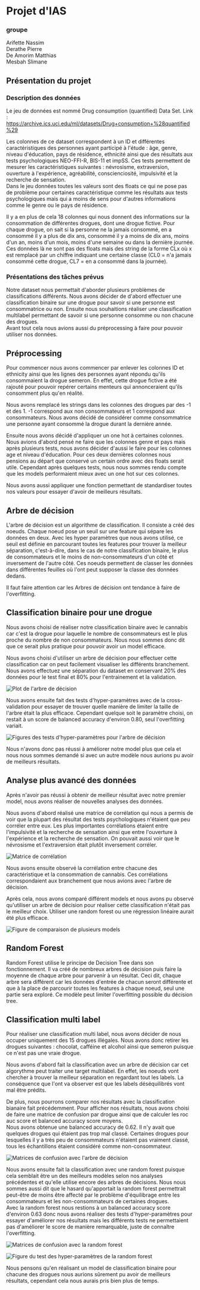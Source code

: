 # Projet d'IAS

### groupe
Arifette Nassim  
Derathe Pierre   
De Amorim Matthias  
Mesbah Slimane


## Présentation du projet
### Description des données
Le jeu de données est nommé Drug consumption (quantified) Data Set.
Link : <https://archive.ics.uci.edu/ml/datasets/Drug+consumption+%28quantified%29>  

Les colonnes de ce dataset correspondent à un ID et différentes caractéristiques des personnes ayant participé à l'étude : âge, genre, niveau d'éducation, pays de résidence, ethnicité ainsi que des résultats aux tests psychologiques NEO-FFI-R, BIS-11 et impSS. Ces tests permettent de mesurer les caractéristiques suivantes : névrosisme, extraversion, ouverture à l'expérience, agréabilité, conscienciosité, impulsivité et la recherche de sensation.   
Dans le jeu données toutes les valeurs sont des floats ce qui ne pose pas de problème pour certaines caractéristique comme les résultats aux tests psychologiques mais qui a moins de sens pour d'autres informations comme le genre ou le pays de résidence.  


Il y a en plus de cela 18 colonnes qui nous donnent des informations sur la consommation de différentes drogues, dont une drogue fictive. Pour chaque drogue, on sait si la personne ne la jamais consommé, en a consommé il y a plus de dix ans, consommé il y a moins de dix ans, moins d'un an, moins d'un mois, moins d'une semaine ou dans la dernière journée.  
Ces données là ne sont pas des floats mais des string de la forme CLx où x est remplacé par un chiffre indiquant une certaine classe (CL0 = n'a jamais consommé cette drogue, CL7 = en a consommé dans la journée).

### Présentations des tâches prévus

Notre dataset nous permettait d'aborder plusieurs problèmes de classifications différents. Nous avons décider de d'abord effectuer une classification binaire sur une drogue pour savoir si une personne est consommatrice ou non. Ensuite nous souhaitions réaliser une classification multilabel permettant de savoir si une personne consomme ou non chacune des drogues.  
Avant tout cela nous avions aussi du préprocessing à faire pour pouvoir utiliser nos données.


## Préprocessing
Pour commencer nous avons commencer par enlever les colonnes ID et ethnicity ainsi que les lignes des personnes ayant répondu qu'ils consommaient la drogue semeron. En effet, cette drogue fictive a été rajouté pour pouvoir repérer certains menteurs qui annonceraient qu'ils consomment plus qu'en réalité.  

Nous avons remplacé les strings dans les colonnes des drogues par des -1 et des 1. -1 correspond aux non consommateurs et 1 correspond aux consommateurs. Nous avons décidé de considérer comme consommatrice une personne ayant consommé la drogue durant la dernière année.

Ensuite nous avons décidé d'appliquer un one hot à certaines colonnes. Nous avions d'abord pensé ne faire que les colonnes genre et pays mais après plusieurs tests, nous avons décider d'aussi le faire pour les colonnes age et niveau d'éducation. Pour ces deux dernières colonnes nous pensions au départ que conservé un certain ordre avec des floats serait utile. Cependant après quelques tests, nous nous sommes rendu compte que les models performaient mieux avec un one hot sur ces colonnes.

Nous avons aussi appliquer une fonction permettant de standardiser toutes nos valeurs pour essayer d'avoir de meilleurs résultats.

## Arbre de décision

L'arbre de décision est un algorithme de classification. Il consiste a créé des noeuds. Chaque noeud pose un seuil sur une feature qui sépare les données en deux. Avec les hyper paramètres que nous avons utilisé, ce seuil est définie en parcourant toutes les features pour trouver la meilleur séparation, c'est-à-dire, dans le cas de notre classification binaire, le plus de consommateurs et le moins de non-consommateurs d'un côté et inversement de l'autre côté. Ces noeuds permettent de classer les données dans différentes feuilles où l'ont peut supposer la classe des données dedans.

Il faut faire attention car les Arbres de décision ont tendance à faire de l'overfitting.

## Classification binaire pour une drogue

Nous avons choisi de réaliser notre classification binaire avec le cannabis car c'est la drogue pour laquelle le nombre de consommateurs est le plus proche du nombre de non consommateurs. Nous nous sommes donc dit que ce serait plus pratique pour pouvoir avoir un model efficace.  

Nous avons choisi d'utiliser un arbre de décision pour effectuer cette classification car on peut facilement visualiser les différents branchement.  
Nous avons effectuez une séparation du dataset en conservant 20% des données pour le test final et 80% pour l'entrainement et la validation.  

![Plot de l'arbre de décision](./images/arbre_de_decision_cannabis.png)

Nous avons ensuite fait des tests d'hyper-paramètres avec de la cross-validation pour essayer de trouver quelle manière de limiter la taille de l'arbre était la plus efficace. Cependant quelque soit le paramètre choisi, on restait à un score de balanced accuracy d'environ 0.80, seul l'overfitting variait.  

![Figures des tests d'hyper-paramètres pour l'arbre de décision](./images/test_hyperparam_cannabis.png)

Nous n'avons donc pas réussi à améliorer notre model plus que cela et nous nous sommes demandé si avec un autre modèle nous aurions pu avoir de meilleurs résultats.


## Analyse plus avancé des données  

Après n'avoir pas réussi à obtenir de meilleur résultat avec notre premier model, nous avons réaliser de nouvelles analyses des données.  

Nous avons d'abord réalisé une matrice de corrélation qui nous a permis de voir que la plupart des résultat des tests psychologiques n'étaient que peu corréler entre eux. Les plus importantes corrélations étaient entre l'impulsivité et la recherche de sensation ainsi que entre l'ouverture à l'expérience et la recherche de sensation. On pouvait aussi voir que le névrosisme et l'extraversion était plutôt inversement corréler.  

![Matrice de corrélation](./images/matrice_de_correlation.png)

Nous avons ensuite observé la corrélation entre chacune des caractéristique et la consommation de cannabis. Ces corrélations correspondaient aux branchement que nous avions avec l'arbre de décision.  

Après cela, nous avons comparé différent models et nous avons pu observé qu'utiliser un arbre de décision pour réaliser cette classification n'était pas le meilleur choix. Utiliser une random forest ou une régression linéaire aurait été plus efficace.  

![Figure de comparaison de plusieurs models](./images/model_comparaison.png)

## Random Forest

Random Forest utilise le principe de Decision Tree dans son fonctionnement. Il va créé de nombreux arbres de décision puis faire la moyenne de chaque arbre pour parvenir à un résultat. Ceci dit, chaque arbre sera différent car les données d'entrée de chacun seront différente et que à la place de parcourir toutes les features à chaque noeud, seul une partie sera exploré. Ce modèle peut limiter l'overfitting possible du décision tree.

## Classification multi label

Pour réaliser une classification multi label, nous avons décider de nous occuper uniquement des 15 drogues illégales. Nous avons donc retirer les drogues suivantes : chocolat, cafféine et alcohol ainsi que semeron puisque ce n'est pas une vraie drogue.  

Nous avons d'abord fait la classification avec un arbre de décision car cet algorythme peut traiter une target multilabel. En effet, les noeuds vont chercher à trouver la meilleur séparation en regardant tout les labels. La conséquence que l'ont va observer est que les labels déséquilibrés vont mal être prédits.

De plus, nous pourrons comparer nos résultats avec la classification bianaire fait précédemment. Pour afficher nos résultats, nous avons choisi de faire une matrice de confusion par drogue ainsi que de calculer les roc auc score et balanced accuracy score moyens.  
Nous avons obtenue une balanced accuracy de 0.62. Il n'y avait que quelques drogues qui étaient pas trop mal classé. Certaines drogues pour lesquelles il y a très peu de consommateurs n'étaient pas vraiment classé, tous les échantillons étaient considéré comme non-consommateur.  

![Matrices de confusion avec l'arbre de décision](./images/matrice_de_confusion_arbre_de_decision.png)

Nous avons ensuite fait la classification avec une random forest puisque cela semblait être un des meilleurs modèles selon nos analyses précédentes et qu'elle utilise encore des arbres de décisions. Nous nous sommes aussi dit que le hasard qu'apportait la random forest permettrait peut-être de moins être affecté par le problème d'équilibrage entre les consommateurs et les non-consommateurs de certaines drogues.  
Avec la random forest nous restions à un balanced accuracy score d'environ 0.63 donc nous avons réaliser des tests d'hyper-paramètres pour essayer d'améliorer nos résultats mais les différents tests ne permettaient pas d'améliorer le score de manière remarquable, juste de connaître l'overfitting.  

![Matrices de confusion avec la random forest](./images/matrice_de_confusion_random_forest.png)

![Figure du test des hyper-paramètres de la random forest](./images/test_hyperparam_random_forest.png)

Nous pensons qu'en réalisant un model de classification binaire pour chacune des drogues nous aurions sûrement pu avoir de meilleurs résultats, cependant cela nous aurais pris bien plus de temps.

